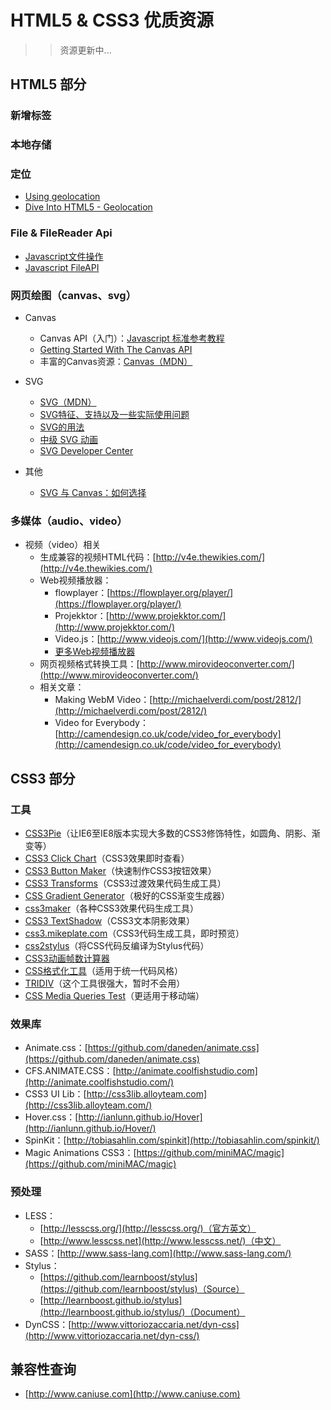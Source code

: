 # HTML5 & CSS3 优质资源

>> 资源更新中...

## HTML5 部分

### 新增标签

### 本地存储

### 定位

* [Using geolocation](https://developer.mozilla.org/zh-CN/docs/Web/API/Geolocation/Using_geolocation)
* [Dive Into HTML5 - Geolocation](http://diveintohtml5.info/geolocation.html)

### File & FileReader Api

* [Javascript文件操作](http://www.iunbug.com/?s=JavaScript%E6%96%87%E4%BB%B6%E6%93%8D%E4%BD%9C&x=0&y=0)
* [Javascript FileAPI](http://mailru.github.io/FileAPI/)

### 网页绘图（canvas、svg）

* Canvas
	* Canvas API（入门）：[Javascript 标准参考教程](http://javascript.ruanyifeng.com/htmlapi/canvas.html)
	* [Getting Started With The Canvas API](http://blog.teamtreehouse.com/getting-started-with-the-canvas-api)
	* 丰富的Canvas资源：[Canvas（MDN）](https://developer.mozilla.org/zh-CN/docs/Web/HTML/Canvas)

* SVG
	* [SVG（MDN）](https://developer.mozilla.org/zh-CN/docs/Web/SVG/)
	* [SVG特征、支持以及一些实际使用问题](http://www.zhangxinxu.com/wordpress/2012/08/svg-feature-support-bugs/)
	* [SVG的用法](http://www.webhek.com/svg/)
	* [中级 SVG 动画](http://technet.microsoft.com/zh-cn/subscriptions/gg193985(v=vs.85).aspx)
	* [SVG Developer Center](http://www.adobe.com/devnet/svg.html)

* 其他
	* [SVG 与 Canvas：如何选择](http://msdn.microsoft.com/zh-cn/library/gg193983)

### 多媒体（audio、video）

* 视频（video）相关
	* 生成兼容的视频HTML代码：[http://v4e.thewikies.com/](http://v4e.thewikies.com/)
	* Web视频播放器：
		* flowplayer：[https://flowplayer.org/player/](https://flowplayer.org/player/)
		* Projekktor：[http://www.projekktor.com/](http://www.projekktor.com/)
		* Video.js：[http://www.videojs.com/](http://www.videojs.com/)
		* [更多Web视频播放器](http://www.cnblogs.com/chu888chu888/archive/2011/12/21/2296211.html)
	* 网页视频格式转换工具：[http://www.mirovideoconverter.com/](http://www.mirovideoconverter.com/)
	* 相关文章：
		* Making WebM Video：[http://michaelverdi.com/post/2812/](http://michaelverdi.com/post/2812/)
		* Video for Everybody：[http://camendesign.co.uk/code/video_for_everybody](http://camendesign.co.uk/code/video_for_everybody)


## CSS3 部分

### 工具

* [CSS3Pie](http://css3pie.com/)（让IE6至IE8版本实现大多数的CSS3修饰特性，如圆角、阴影、渐变等）
* [CSS3 Click Chart](http://css3clickchart.com/)（CSS3效果即时查看）
* [CSS3 Button Maker](http://css-tricks.com/examples/ButtonMaker)（快速制作CSS3按钮效果）
* [CSS3 Transforms](http://westciv.com/tools/transforms/index.html)（CSS3过渡效果代码生成工具）
* [CSS Gradient Generator](http://www.css3factory.com/linear-gradients)（极好的CSS渐变生成器）
* [css3maker](http://www.css3maker.com/)（各种CSS3效果代码生成工具）
* [CSS3 TextShadow](http://mothereffingtextshadow.com/)（CSS3文本阴影效果）
* [css3.mikeplate.com](http://css3.mikeplate.com/)（CSS3代码生成工具，即时预览）
* [css2stylus](http://css2stylus.com/)（将CSS代码反编译为Stylus代码）
* [CSS3动画帧数计算器](http://tid.tenpay.com/labs/css3_keyframes_calculator.html)
* [CSS格式化工具](https://github.com/twitter/recess)（适用于统一代码风格）
* [TRIDIV](http://tridiv.com/)（这个工具很强大，暂时不会用）
* [CSS Media Queries Test](http://mediaqueriestest.com/)（更适用于移动端）

### 效果库

* Animate.css：[https://github.com/daneden/animate.css](https://github.com/daneden/animate.css)
* CFS.ANIMATE.CSS：[http://animate.coolfishstudio.com](http://animate.coolfishstudio.com/)
* CSS3 UI Lib：[http://css3lib.alloyteam.com](http://css3lib.alloyteam.com/)
* Hover.css：[http://ianlunn.github.io/Hover](http://ianlunn.github.io/Hover/)
* SpinKit：[http://tobiasahlin.com/spinkit](http://tobiasahlin.com/spinkit/)
* Magic Animations CSS3：[https://github.com/miniMAC/magic](https://github.com/miniMAC/magic) 

### 预处理

* LESS：
	* [http://lesscss.org/](http://lesscss.org/)（官方英文）
	* [http://www.lesscss.net](http://www.lesscss.net/)（中文）
* SASS：[http://www.sass-lang.com](http://www.sass-lang.com/)
* Stylus：
	* [https://github.com/learnboost/stylus](https://github.com/learnboost/stylus)（Source）
	* [http://learnboost.github.io/stylus](http://learnboost.github.io/stylus/)（Document）
* DynCSS：[http://www.vittoriozaccaria.net/dyn-css](http://www.vittoriozaccaria.net/dyn-css/)

## 兼容性查询

* [http://www.caniuse.com](http://www.caniuse.com)
